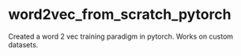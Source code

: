 # word2vec_from_scratch_pytorch
 Created a word 2 vec training paradigm in pytorch. Works on custom datasets.
